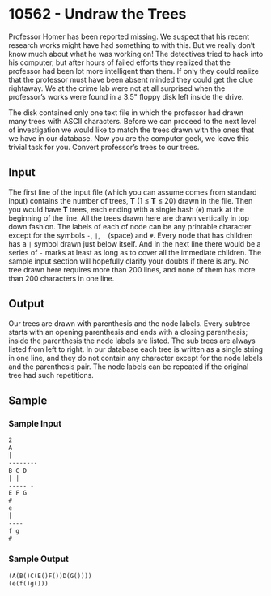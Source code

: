 # 10562 - Undraw the Trees

Professor Homer has been reported missing. We suspect that his recent research works might have had something to with this. But we really don’t know much about what he was working on! The detectives tried to hack into his computer, but after hours of failed efforts they realized that the professor had been lot more intelligent than them. If only they could realize that the professor must have been absent minded they could get the clue rightaway. We at the crime lab were not at all surprised when the professor’s works were found in a 3.5" floppy disk left inside the drive.

The disk contained only one text file in which the professor had drawn many trees with ASCII characters. Before we can proceed to the next level of investigation we would like to match the trees drawn with the ones that we have in our database. Now you are the computer geek, we leave this trivial task for you. Convert professor’s trees to our trees.

## Input

The first line of the input file (which you can assume comes from standard input) contains the number of trees, **T** (1 ≤ **T** ≤ 20) drawn in the file. Then you would have **T** trees, each ending with a single hash (`#`) mark at the beginning of the line. All the trees drawn here are drawn vertically in top down fashion. The labels of each of node can be any printable character except for the symbols `-`, `|`, ` ` (space) and `#`. Every node that has children has a `|` symbol drawn just below itself. And in the next line there would be a series of `-` marks at least as long as to cover all the immediate children. The sample input section will hopefully clarify your doubts if there is any. No tree drawn here requires more than 200 lines, and none of them has more than 200 characters in one line.

## Output

Our trees are drawn with parenthesis and the node labels. Every subtree starts with an opening parenthesis and ends with a closing parenthesis; inside the parenthesis the node labels are listed. The sub trees are always listed from left to right. In our database each tree is written as a single string in one line, and they do not contain any character except for the node labels and the parenthesis pair. The node labels can be repeated if the original tree had such repetitions.

## Sample

### Sample Input

```txt
2
A
|
--------
B C D
| |
----- -
E F G
#
e
|
----
f g
#
```

### Sample Output

```txt
(A(B()C(E()F())D(G())))
(e(f()g()))
```
